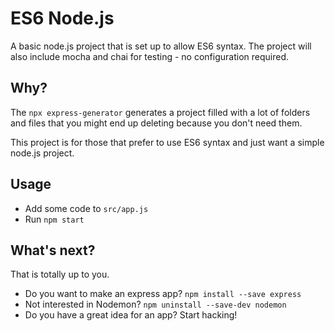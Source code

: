 # ES6 Node.js

A basic node.js project that is set up to allow ES6 syntax. The project will also include mocha and chai for testing - no configuration required.

## Why?

The `npx express-generator` generates a project filled with a lot of folders and files that you might end up deleting because you don't need them.

This project is for those that prefer to use ES6 syntax and just want a simple node.js project.

## Usage

+ Add some code to `src/app.js`
+ Run `npm start`

## What's next?

That is totally up to you.

+ Do you want to make an express app? `npm install --save express`
+ Not interested in Nodemon? `npm uninstall --save-dev nodemon`
+ Do you have a great idea for an app? Start hacking!
